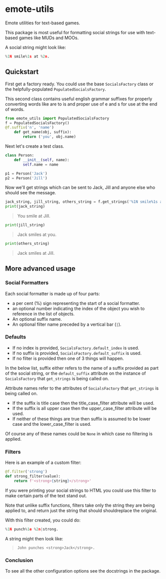 # emote-utils

Emote utilities for text-based games.

This package is most useful for formatting social strings for use with text-based games like MUDs and MOOs.

A social string might look like:

```python
%1N smile%1s at %2n.
```

## Quickstart

First get a factory ready. You could use the base `SocialsFactory` class or the helpfully-populated `PopulatedSocialsFactory`.

This second class contains useful english grammar suffixes for properly converting words like are to is and proper use of e and s for use at the end of words.

```python
from emote_utils import PopulatedSocialsFactory
f = PopulatedSocialsFactory()
@f.suffix('n', 'name')
    def get_name(obj, suffix):
        return ('you', obj.name)
```

Next let's create a test class.

```python
class Person:
    def __init__(self, name):
        self.name = name

p1 = Person('Jack')
p2 = Person('Jill')
```

Now we'll get strings which can be sent to Jack, Jill and anyone else who should see the message.

```python
jack_string, jill_string, others_string = f.get_strings('%1N smile%1s at %2n.', [p1, p2])
print(jack_string)
```

> You smile at Jill.

```python
print(jill_string)
```

> Jack smiles at you.

```python
print(others_string)
```

> Jack smiles at Jill.

## More advanced usage

### Social Formatters

Each social formatter is made up of four parts:

* a per cent (%) sign representing the start of a social formatter.
* an optional number indicating the index of the object you wish to reference in the list of objects.
* An optional suffix name.
* An optional filter name preceded by a vertical bar (`|`).

### Defaults

* If no index is provided, `SocialsFactory.default_index` is used.
* If no suffix is provided, `SocialsFactory.default_suffix` is used.
* If no filter is provided then one of 3 things will happen.

In the below list, suffix either refers to the name of a suffix provided as part of the social string, or the `default_suffix` attribute on the instance of `SocialsFactory` that `get_strings` is being called on.

Attribute names refer to the attributes of `SocialsFactory` that `get_strings` is being called on.

* If the suffix is title case then the title_case_filter attribute will be used.
* If the suffix is all upper case then the upper_case_filter attribute will be used.
* If neither of these things are true then suffix is assumed to be lower case and the lower_case_filter is used.

Of course any of these names could be `None` in which case no filtering is applied.

### Filters

Here is an example of a custom filter:

```python
@f.filter('strong')
def strong_filter(value):
    return f'<strong>{string}</strong>'
```

If you were printing your social strings to HTML you could use this filter to make certain parts of the text stand out.

Note that unlike suffix functions, filters take only the string they are being applied to, and return just the string that should shouldreplace the original.

With this filter created, you could do:

```python
%1N punch%1e %2n|strong.
```

A string might then look like:

> `John punches <strong>Jack</strong>.`

### Conclusion

To see all the other configuration options see the docstrings in the package.
